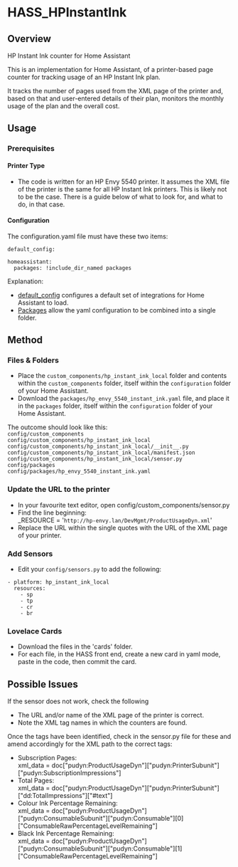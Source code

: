 # HASS_HPInstantInk
## Overview
HP Instant Ink counter for Home Assistant

This is an implementation for Home Assistant, of a printer-based page counter for tracking usage of an HP Instant Ink plan.

It tracks the number of pages used from the XML page of the printer and, based on that and user-entered details of their plan, monitors the monthly usage of the plan and the overall cost.

## Usage
### Prerequisites
#### Printer Type
- The code is written for an HP Envy 5540 printer. It assumes the XML file of the printer is the same for all HP Instant Ink printers. This is likely not to be the case. There is a guide below of what to look for, and what to do, in that case.
#### Configuration
The configuration.yaml file must have these two items:

`default_config:`  
  
`homeassistant:`  
`  packages: !include_dir_named packages`

Explanation:
- [default_config](https://www.home-assistant.io/integrations/default_config/) configures a default set of integrations for Home Assistant to load.
- [Packages](https://www.home-assistant.io/docs/configuration/packages/) allow the yaml configuration to be combined into a single folder.

## Method

### Files & Folders
- Place the `custom_components/hp_instant_ink_local` folder and contents within the `custom_components` folder, itself within the `configuration` folder of your Home Assistant.
- Download the `packages/hp_envy_5540_instant_ink.yaml` file, and place it in the `packages` folder, itself within the `configuration` folder of your Home Assistant.

The outcome should look like this:  
`config/custom_components`  
`config/custom_components/hp_instant_ink_local`  
`config/custom_components/hp_instant_ink_local/__init__.py`    
`config/custom_components/hp_instant_ink_local/manifest.json`  
`config/custom_components/hp_instant_ink_local/sensor.py`  
`config/packages`  
`config/packages/hp_envy_5540_instant_ink.yaml`

### Update the URL to the printer
- In your favourite text editor, open config/custom_components/sensor.py
- Find the line beginning:  
  _RESOURCE = '`http://hp-envy.lan/DevMgmt/ProductUsageDyn.xml`'
- Replace the URL within the single quotes with the URL of the XML page of your printer.

### Add Sensors
- Edit your `config/sensors.py` to add the following:

`- platform: hp_instant_ink_local`  
`  resources:`  
`    - sp`  
`    - tp`  
`    - cr`  
`    - br`  

### Lovelace Cards
- Download the files in the 'cards' folder.  
- For each file, in the HASS front end, create a new card in yaml mode, paste in the code, then commit the card.

## Possible Issues
If the sensor does not work, check the following  
+ The URL and/or name of the XML page of the printer is correct.
+ Note the XML tag names in which the counters are found.

Once the tags have been identified, check in the sensor.py file for these and amend accordingly for the XML path to the correct tags:
- Subscription Pages:  
  xml_data = doc["pudyn:ProductUsageDyn"]["pudyn:PrinterSubunit"]["pudyn:SubscriptionImpressions"]
- Total Pages:  
  xml_data = doc["pudyn:ProductUsageDyn"]["pudyn:PrinterSubunit"]["dd:TotalImpressions"]["#text"]
- Colour Ink Percentage Remaining:  
  xml_data = doc["pudyn:ProductUsageDyn"]["pudyn:ConsumableSubunit"]["pudyn:Consumable"][0]["ConsumableRawPercentageLevelRemaining"]
- Black Ink Percentage Remaining:  
  xml_data = doc["pudyn:ProductUsageDyn"]["pudyn:ConsumableSubunit"]["pudyn:Consumable"][1]["ConsumableRawPercentageLevelRemaining"]
  
